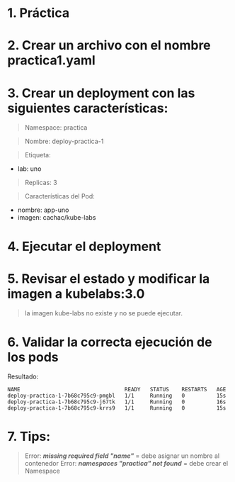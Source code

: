 # 1. Práctica <!-- omit in TOC -->

# 2. Crear un archivo con el nombre practica1.yaml
# 3. Crear un deployment con las siguientes características:
> Namespace: practica

> Nombre: deploy-practica-1

> Etiqueta:
- lab: uno

> Replicas: 3

> Características del Pod:

- nombre: app-uno
- imagen: cachac/kube-labs

# 4. Ejecutar el deployment
# 5. Revisar el estado y modificar la imagen a kubelabs:3.0
> la imagen kube-labs no existe y no se puede ejecutar.
# 6. Validar la correcta ejecución de los pods
Resultado:
```
NAME                                 READY   STATUS    RESTARTS   AGE
deploy-practica-1-7b68c795c9-pmgbl   1/1     Running   0          15s
deploy-practica-1-7b68c795c9-j67tk   1/1     Running   0          16s
deploy-practica-1-7b68c795c9-krrs9   1/1     Running   0          15s
```

# 7. Tips:
> Error:  ***missing required field "name"*** = debe asignar un nombre al contenedor
> Error: ***namespaces "practica" not found*** = debe crear el Namespace


